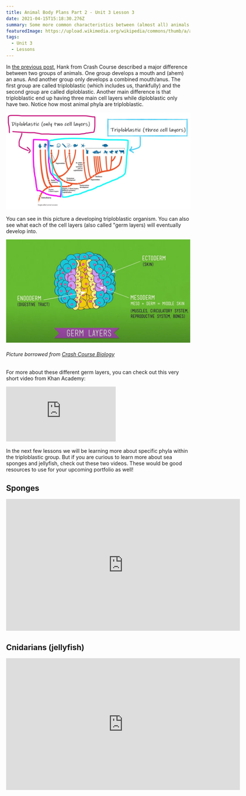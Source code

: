```yaml
---
title: Animal Body Plans Part 2 - Unit 3 Lesson 3
date: 2021-04-15T15:18:30.276Z
summary: Some more common characteristics between (almost all) animals!
featuredImage: https://upload.wikimedia.org/wikipedia/commons/thumb/a/af/20_petit_paon_de_nuit.jpg/1024px-20_petit_paon_de_nuit.jpg
tags:
  - Unit 3
  - Lessons
---
```

In [the previous post](/posts/animal-body-plans-part-1-unit-3-lesson-2/), Hank from Crash Course described a major difference between two groups of animals. One group develops a mouth and (ahem) an anus. And another group only develops a combined mouth/anus. The first group are called triploblastic (which includes us, thankfully) and the second group are called diploblastic. Another main difference is that triploblastic end up having three main cell layers while diploblastic only have two. Notice how most animal phyla are triploblastic.

![](/static/img/diplo-vs-triplo.jpg)

You can see in this picture a developing triploblastic organism. You can also see what each of the cell layers (also called "germ layers) will eventually develop into.

![](/static/img/endo-ecto-meso.jpg)

###### Picture borrowed from [Crash Course Biology](https://thecrashcourse.com/courses/biology)

For more about these different germ layers, you can check out this very short video from Khan Academy:

<div class="youtube-container"><iframe class="responsive-iframe" src="https://www.youtube.com/embed/QPvhl66QCqo" frameborder="0" allow="accelerometer; autoplay; clipboard-write; encrypted-media; gyroscope; picture-in-picture" allowfullscreen></iframe></div>

In the next few lessons we will be learning more about specific phyla within the triploblastic group. But if you are curious to learn more about sea sponges and jellyfish, check out these two videos. These would be good resources to use for your upcoming portfolio as well!

## Sponges

<div class="youtube-container"><iframe class="responsive-iframe" title="vimeo-player" src="https://player.vimeo.com/video/37032195" width="640" height="360" frameborder="0" allowfullscreen></iframe></div>

## Cnidarians (jellyfish)

<div class="youtube-container"><iframe class="responsive-iframe" title="vimeo-player" src="https://player.vimeo.com/video/37267733" width="640" height="360" frameborder="0" allowfullscreen></iframe></div>
